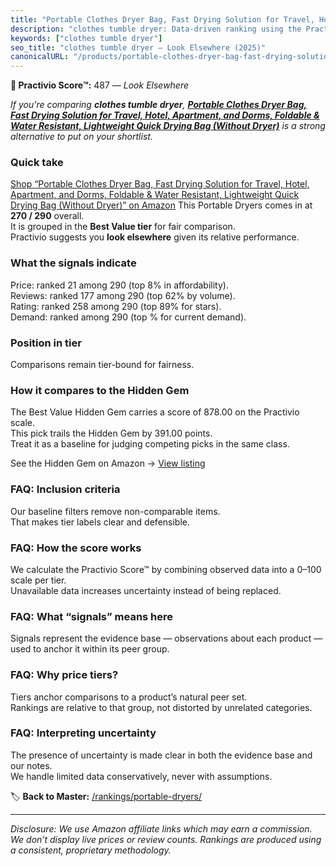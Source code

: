 ```yaml
---
title: "Portable Clothes Dryer Bag, Fast Drying Solution for Travel, Hotel, Apartment, and Dorms, Foldable & Water Resistant, Lightweight Quick Drying Bag (Without Dryer)"
description: "clothes tumble dryer: Data-driven ranking using the Practivio Score™. Positioned by quality, value, demand, findability, momentum."
keywords: ["clothes tumble dryer"]
seo_title: "clothes tumble dryer — Look Elsewhere (2025)"
canonicalURL: "/products/portable-clothes-dryer-bag-fast-drying-solution-for-travel-hotel-apartment-and-dorms-foldable-water-resistant-lightweight-quick-drying-bag-without-dryer-B0CHWM4HMT/"
---
```


**🚫 Practivio Score™:** 487 — _Look Elsewhere_


*If you're comparing **clothes tumble dryer**, **[Portable Clothes Dryer Bag, Fast Drying Solution for Travel, Hotel, Apartment, and Dorms, Foldable & Water Resistant, Lightweight Quick Drying Bag (Without Dryer)](https://www.amazon.com/dp/B0CHWM4HMT?tag=practivio-20)** is a strong alternative to put on your shortlist.*
### Quick take
[Shop “Portable Clothes Dryer Bag, Fast Drying Solution for Travel, Hotel, Apartment, and Dorms, Foldable & Water Resistant, Lightweight Quick Drying Bag (Without Dryer)” on Amazon](https://www.amazon.com/dp/B0CHWM4HMT?tag=practivio-20)
This Portable Dryers comes in at **270 / 290** overall.  
It is grouped in the **Best Value tier** for fair comparison.  
Practivio suggests you **look elsewhere** given its relative performance.

### What the signals indicate
Price: ranked 21 among 290 (top 8% in affordability).  
Reviews: ranked 177 among 290 (top 62% by volume).  
Rating: ranked 258 among 290 (top 89% for stars).  
Demand: ranked  among 290 (top % for current demand).

### Position in tier
Comparisons remain tier-bound for fairness.

### How it compares to the Hidden Gem
The Best Value Hidden Gem carries a score of 878.00 on the Practivio scale.  
This pick trails the Hidden Gem by 391.00 points.  
Treat it as a baseline for judging competing picks in the same class.  

See the Hidden Gem on Amazon → [View listing](https://www.amazon.com/dp/B08PVYFDCK?tag=practivio-20)

### FAQ: Inclusion criteria
Our baseline filters remove non-comparable items.  
That makes tier labels clear and defensible.

### FAQ: How the score works
We calculate the Practivio Score™ by combining observed data into a 0–100 scale per tier.  
Unavailable data increases uncertainty instead of being replaced.

### FAQ: What “signals” means here
Signals represent the evidence base — observations about each product — used to anchor it within its peer group.

### FAQ: Why price tiers?
Tiers anchor comparisons to a product’s natural peer set.  
Rankings are relative to that group, not distorted by unrelated categories.

### FAQ: Interpreting uncertainty
The presence of uncertainty is made clear in both the evidence base and our notes.  
We handle limited data conservatively, never with assumptions.


🏷️ **Back to Master:** [/rankings/portable-dryers/](/rankings/portable-dryers/)

---
_Disclosure: We use Amazon affiliate links which may earn a commission. We don’t display live prices or review counts. Rankings are produced using a consistent, proprietary methodology._
